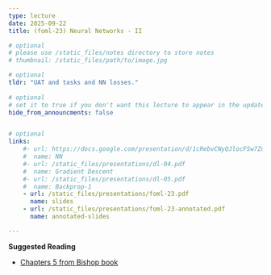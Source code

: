 ```yaml
---
type: lecture
date: 2025-09-22
title: (foml-23) Neural Networks - II

# optional
# please use /static_files/notes directory to store notes
# thumbnail: /static_files/path/to/image.jpg

# optional
tldr: "UAT and tasks and NN losses."
  
# optional
# set it to true if you don't want this lecture to appear in the updates section
hide_from_announcments: false


# optional
links: 
    #- url: https://docs.google.com/presentation/d/1cRebvCNyQJlocFSw7ZdAgM7NPZMNd49_6jfU4V1Vgj4/edit?usp=sharing
    #  name: NN
    #- url: /static_files/presentations/dl-04.pdf
    #  name: Gradient Descent
    #- url: /static_files/presentations/dl-05.pdf
    #  name: Backprop-1
    - url: /static_files/presentations/foml-23.pdf
      name: slides
    - url: /static_files/presentations/foml-23-annotated.pdf
      name: annotated-slides

---
```


**Suggested Reading**
- [Chapters 5 from Bishop book](https://www.microsoft.com/en-us/research/wp-content/uploads/2006/01/Bishop-Pattern-Recognition-and-Machine-Learning-2006.pdf)
